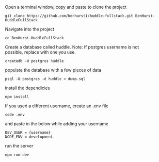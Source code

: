 Open a terminal window, copy and paste to clone the project

```
git clone https://github.com/benhurst1/huddle-fullstack.git BenHurst-HuddleFullStack
```

Navigate into the project

```
cd BenHurst-HuddleFullStack
```

Create a database called huddle. Note: If postgres username is not possible, replace with one you use.

```
createdb -U postgres huddle
```

populate the database with a few pieces of data

```
psql -U postgres -d huddle < dump.sql
```

install the dependicies

```
npm install
```

If you used a different username, create an .env file

```
code .env
```

and paste in the below while adding your username

```
DEV_USER = {username}
NODE_ENV = development
```

run the server

```
npm run dev
```
